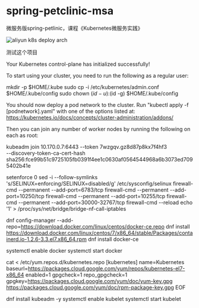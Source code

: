 # spring-petclinic-msa
微服务版spring-petlinic，课程《Kubernetes微服务实践》

![aliyun k8s deploy arch](doc/images/aliyun_k8s_deploy_arch.png)

测试这个项目


Your Kubernetes control-plane has initialized successfully!

To start using your cluster, you need to run the following as a regular user:

  mkdir -p $HOME/.kube
  sudo cp -i /etc/kubernetes/admin.conf $HOME/.kube/config
  sudo chown $(id -u):$(id -g) $HOME/.kube/config

You should now deploy a pod network to the cluster.
Run "kubectl apply -f [podnetwork].yaml" with one of the options listed at:
  https://kubernetes.io/docs/concepts/cluster-administration/addons/

Then you can join any number of worker nodes by running the following on each as root:

kubeadm join 10.170.0.7:6443 --token 7wzgqv.gz8d87p8kx7f4hf3 \
    --discovery-token-ca-cert-hash sha256:fce99b51c9725105fb0391f4ee1c0630af0564544968a6b3073ed7095402b41e 


setenforce 0
sed -i --follow-symlinks 's/SELINUX=enforcing/SELINUX=disabled/g' /etc/sysconfig/selinux
firewall-cmd --permanent --add-port=6783/tcp
firewall-cmd --permanent --add-port=10250/tcp
firewall-cmd --permanent --add-port=10255/tcp
firewall-cmd --permanent --add-port=30000-32767/tcp
firewall-cmd  --reload
echo '1' > /proc/sys/net/bridge/bridge-nf-call-iptables


dnf config-manager --add-repo=https://download.docker.com/linux/centos/docker-ce.repo
dnf install https://download.docker.com/linux/centos/7/x86_64/stable/Packages/containerd.io-1.2.6-3.3.el7.x86_64.rpm
dnf install docker-ce


systemctl enable docker
systemctl start docker

cat <<EOF > /etc/yum.repos.d/kubernetes.repo
[kubernetes]
name=Kubernetes
baseurl=https://packages.cloud.google.com/yum/repos/kubernetes-el7-x86_64
enabled=1
gpgcheck=1
repo_gpgcheck=1
gpgkey=https://packages.cloud.google.com/yum/doc/yum-key.gpg https://packages.cloud.google.com/yum/doc/rpm-package-key.gpg
EOF

dnf install kubeadm -y 
systemctl enable kubelet
systemctl start kubelet
